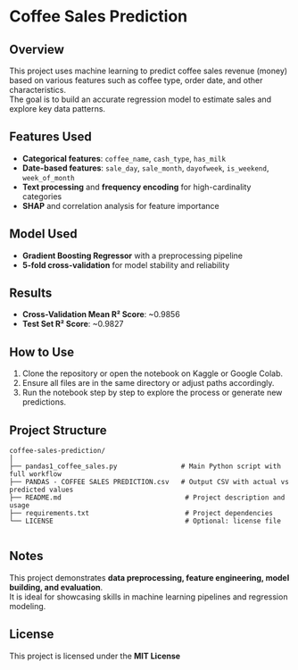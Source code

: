# Coffee Sales Prediction 

## Overview
This project uses machine learning to predict coffee sales revenue (money) based on various features such as coffee type, order date, and other characteristics.  
The goal is to build an accurate regression model to estimate sales and explore key data patterns.

## Features Used
- **Categorical features**: `coffee_name`, `cash_type`, `has_milk`  
- **Date-based features**: `sale_day`, `sale_month`, `dayofweek`, `is_weekend`, `week_of_month`  
- **Text processing** and **frequency encoding** for high-cardinality categories  
- **SHAP** and correlation analysis for feature importance  

## Model Used
- **Gradient Boosting Regressor** with a preprocessing pipeline  
- **5-fold cross-validation** for model stability and reliability  

## Results
- **Cross-Validation Mean R² Score**: ~0.9856  
- **Test Set R² Score**: ~0.9827  

## How to Use
1. Clone the repository or open the notebook on Kaggle or Google Colab.  
2. Ensure all files are in the same directory or adjust paths accordingly.  
3. Run the notebook step by step to explore the process or generate new predictions.  

## Project Structure
````
coffee-sales-prediction/
│
├── pandas1_coffee_sales.py                # Main Python script with full workflow
├── PANDAS - COFFEE SALES PREDICTION.csv   # Output CSV with actual vs predicted values
├── README.md                               # Project description and usage
├── requirements.txt                        # Project dependencies
└── LICENSE                                 # Optional: license file
                   
````
## Notes
This project demonstrates **data preprocessing, feature engineering, model building, and evaluation**.  
It is ideal for showcasing skills in machine learning pipelines and regression modeling.  

## License
This project is licensed under the **MIT License** 
